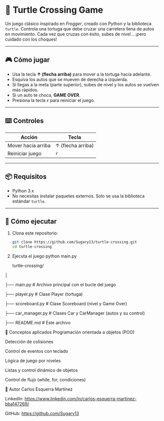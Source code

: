 # 🐢 Turtle Crossing Game

Un juego clásico inspirado en *Frogger*, creado con Python y la biblioteca `turtle`. Controla una tortuga que debe cruzar una carretera llena de autos en movimiento. Cada vez que cruzas con éxito, subes de nivel… ¡pero cuidado con los choques!

---

## 🎮 Cómo jugar

- Usa la tecla **↑ (flecha arriba)** para mover a la tortuga hacia adelante.
- Esquiva los autos que se mueven de derecha a izquierda.
- Si llegas a la meta (parte superior), subes de nivel y los autos se vuelven más rápidos.
- Si un auto te choca, **GAME OVER**.
- Presiona la tecla **`r`** para reiniciar el juego.

---

## ⌨️ Controles

| Acción           | Tecla            |
|------------------|------------------|
| Mover hacia arriba | ↑ (flecha arriba) |
| Reiniciar juego   | `r`              |

---

## 📦 Requisitos

- Python 3.x  
- No necesitas instalar paquetes externos. Solo se usa la biblioteca estándar `turtle`.

---

## 🚀 Cómo ejecutar

1. Clona este repositorio:
   ```bash
   git clone https://github.com/Sugary13/turtle-crossing.git
   cd turtle-crossing
   
2. Ejecuta el juego
   python main.py

   turtle-crossing/
   
│

├── main.py            # Archivo principal con el bucle del juego

├── player.py          # Clase Player (tortuga)

├── scoreboard.py      # Clase Scoreboard (nivel y Game Over)

├── car_manager.py     # Clases Car y CarManager (autos y su control)

├── README.md          # Este archivo

🧠 Conceptos aplicados
Programación orientada a objetos (POO)

Detección de colisiones

Control de eventos con teclado

Lógica de juego por niveles

Listas y control dinámico de objetos

Control de flujo (while, for, condiciones)

🏁 Autor
Carlos Esquerra Martínez

LinkedIn: https://www.linkedin.com/in/carlos-esquerra-martinez-bba147269/

GitHub: https://github.com/Sugary13
